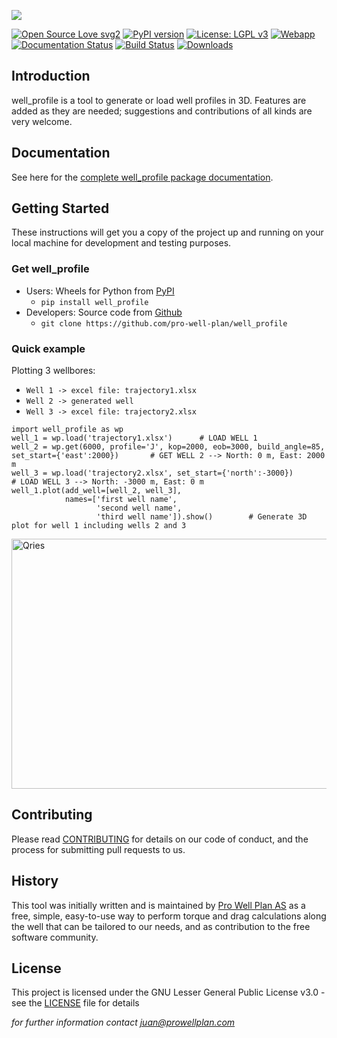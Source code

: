 ![](https://user-images.githubusercontent.com/52009346/69100304-2eb3e800-0a5d-11ea-9a3a-8e502af2120b.png)


[![Open Source Love svg2](https://badges.frapsoft.com/os/v2/open-source.svg?v=103)](https://github.com/pro-well-plan/well_profile/blob/master/LICENSE.md)
[![PyPI version](https://badge.fury.io/py/well-profile.svg)](https://badge.fury.io/py/well-profile)
[![License: LGPL v3](https://img.shields.io/badge/License-LGPL_v3-blue.svg)](https://www.gnu.org/licenses/lgpl-3.0)
[![Webapp](https://img.shields.io/badge/WebApp-On-green.svg)](https://pwp-opensource.herokuapp.com/)
[![Documentation Status](https://readthedocs.org/projects/well_profile/badge/?version=latest)](http://well_profile.readthedocs.io/?badge=latest)
[![Build Status](https://www.travis-ci.org/pro-well-plan/well_profile.svg?branch=master)](https://www.travis-ci.org/pro-well-plan/well_profile)
[![Downloads](https://pepy.tech/badge/well-profile)](https://pepy.tech/project/well-profile)


## Introduction
well_profile is a tool to generate or load well profiles in 3D. Features are added as they
are needed; suggestions and contributions of all kinds are very welcome.

## Documentation

See here for the [complete well_profile package documentation](https://well_profile.readthedocs.io/en/latest/).

## Getting Started

These instructions will get you a copy of the project up and running on your local machine for development and testing purposes.

### Get well_profile

* Users: Wheels for Python from [PyPI](https://pypi.python.org/pypi/well-profile/) 
    * `pip install well_profile`
* Developers: Source code from [Github](https://github.com/pro-well-plan/well_profile)
    * `git clone https://github.com/pro-well-plan/well_profile`
 
### Quick example

Plotting 3 wellbores:
* `Well 1 -> excel file: trajectory1.xlsx`
* `Well 2 -> generated well`
* `Well 3 -> excel file: trajectory2.xlsx`
```
import well_profile as wp
well_1 = wp.load('trajectory1.xlsx')      # LOAD WELL 1
well_2 = wp.get(6000, profile='J', kop=2000, eob=3000, build_angle=85, set_start={'east':2000})       # GET WELL 2 --> North: 0 m, East: 2000 m
well_3 = wp.load('trajectory2.xlsx', set_start={'north':-3000})        # LOAD WELL 3 --> North: -3000 m, East: 0 m
well_1.plot(add_well=[well_2, well_3],
            names=['first well name',
                   'second well name',
                   'third well name']).show()        # Generate 3D plot for well 1 including wells 2 and 3
```
<a href="https://youtu.be/X7Bs9_7NdRM">
   <img alt="Qries" src="https://well-profile.readthedocs.io/en/latest/_images/multiple_diff_loc.png"
   width=700" height="400">
</a>        

## Contributing

Please read [CONTRIBUTING](CONTRIBUTING.md) for details on our code of conduct, and the process for submitting pull requests to us.

## History ##
This tool was initially written and is maintained by [Pro Well Plan
AS](http://www.prowellplan.com/) as a free, simple, easy-to-use way to perform
torque and drag calculations along the well that can be tailored to our needs, and as contribution to the
free software community.

## License

This project is licensed under the GNU Lesser General Public License v3.0 - see the [LICENSE](LICENSE.md) file for details


*for further information contact juan@prowellplan.com*
